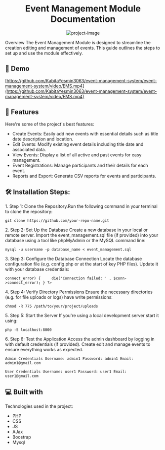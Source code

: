 <h1 align="center" id="title">Event Management Module Documentation</h1>

<p align="center"><img src="https://socialify.git.ci/KabitaYesmin3063/event-management-system/image?font=Bitter&amp;language=1&amp;name=1&amp;owner=1&amp;pattern=Charlie+Brown&amp;stargazers=1&amp;theme=Auto" alt="project-image"></p>

<p id="description">Overview The Event Management Module is designed to streamline the creation editing and management of events. This guide outlines the steps to set up and use the module effectively.</p>

<h2>🚀 Demo</h2>

[https://github.com/KabitaYesmin3063/event-management-system/event-management-system/video/EMS.mp4](https://github.com/KabitaYesmin3063/event-management-system/event-management-system/video/EMS.mp4)

  
  
<h2>🌟 Features</h2>

Here're some of the project's best features:

*   Create Events: Easily add new events with essential details such as title date description and location.
*   Edit Events: Modify existing event details including title date and associated data.
*   View Events: Display a list of all active and past events for easy management.
*   Event Registrations: Manage participants and their details for each event.
*   Reports and Export: Generate CSV reports for events and participants.

<h2>🛠️ Installation Steps:</h2>

<p>1. Step 1: Clone the Repository.Run the following command in your terminal to clone the repository:</p>

```
git clone https://github.com/your-repo-name.git  
```

<p>2. Step 2: Set Up the Database Create a new database in your local or remote server. Import the event_management.sql file (if provided) into your database using a tool like phpMyAdmin or the MySQL command line:</p>

```
mysql -u username -p database_name < event_management.sql
```

<p>3. Step 3: Configure the Database Connection Locate the database configuration file (e.g. config.php or at the start of key PHP files). Update it with your database credentials:</p>

```
connect_error) {     die('Connection failed: ' . $conn->connect_error); } ?>
```

<p>4. Step 4: Verify Directory Permissions Ensure the necessary directories (e.g. for file uploads or logs) have write permissions:</p>

```
chmod -R 775 /path/to/your/project/uploads
```

<p>5. Step 5: Start the Server If you're using a local development server start it using:</p>

```
php -S localhost:8000
```

<p>6. Step 6: Test the Application Access the admin dashboard by logging in with default credentials (if provided). Create edit and manage events to ensure everything works as expected.</p>

```
Admin Credentials Username: admin1 Password: admin1 Email: admin1@gmail.com 
```

```
User Credentials Username: user1 Password: user1 Email: user1@gmail.com
```

  
  
<h2>💻 Built with</h2>

Technologies used in the project:

*   PHP
*   CSS
*   JS
*   AJax
*   Boostrap
*   Mysql